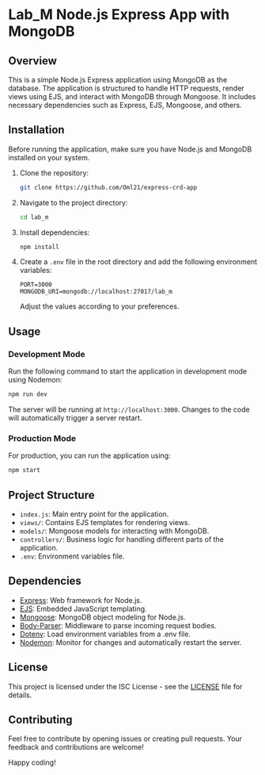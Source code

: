 # Lab_M Node.js Express App with MongoDB

## Overview

This is a simple Node.js Express application using MongoDB as the database. The application is structured to handle HTTP requests, render views using EJS, and interact with MongoDB through Mongoose. It includes necessary dependencies such as Express, EJS, Mongoose, and others.

## Installation

Before running the application, make sure you have Node.js and MongoDB installed on your system.

1. Clone the repository:

   ```bash
   git clone https://github.com/Oml21/express-crd-app
   ```

2. Navigate to the project directory:

   ```bash
   cd lab_m
   ```

3. Install dependencies:

   ```bash
   npm install
   ```

4. Create a `.env` file in the root directory and add the following environment variables:

   ```env
   PORT=3000
   MONGODB_URI=mongodb://localhost:27017/lab_m
   ```

   Adjust the values according to your preferences.

## Usage

### Development Mode

Run the following command to start the application in development mode using Nodemon:

```bash
npm run dev
```

The server will be running at `http://localhost:3000`. Changes to the code will automatically trigger a server restart.

### Production Mode

For production, you can run the application using:

```bash
npm start
```

## Project Structure

- `index.js`: Main entry point for the application.
- `views/`: Contains EJS templates for rendering views.
- `models/`: Mongoose models for interacting with MongoDB.
- `controllers/`: Business logic for handling different parts of the application.
- `.env`: Environment variables file.

## Dependencies

- [Express](https://expressjs.com/): Web framework for Node.js.
- [EJS](https://ejs.co/): Embedded JavaScript templating.
- [Mongoose](https://mongoosejs.com/): MongoDB object modeling for Node.js.
- [Body-Parser](https://www.npmjs.com/package/body-parser): Middleware to parse incoming request bodies.
- [Dotenv](https://www.npmjs.com/package/dotenv): Load environment variables from a .env file.
- [Nodemon](https://nodemon.io/): Monitor for changes and automatically restart the server.

## License

This project is licensed under the ISC License - see the [LICENSE](LICENSE) file for details.

## Contributing

Feel free to contribute by opening issues or creating pull requests. Your feedback and contributions are welcome!

Happy coding!